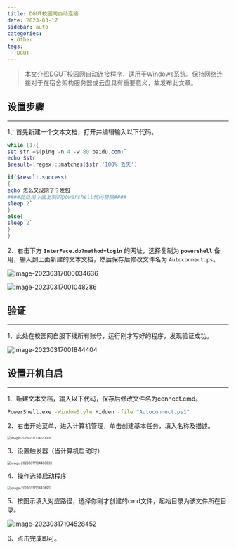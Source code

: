 ```yaml
---
title: DGUT校园网自动连接
date: 2023-03-17
sidebar: auto
categories:
 - Other
tags:
 - DGUT
---
```


> 本文介绍DGUT校园网自动连接程序，适用于Windows系统。保持网络连接对于在宿舍架构服务器或云盘具有重要意义，故发布此文章。

## 设置步骤

----

1、首先新建一个文本文档，打开并编辑输入以下代码。

```powershell
while (1){
set str =$(ping -n 4 -w 80 baidu.com)`
echo $str
$result=[regex]::matches($str,'100% 丢失')

if($result.success)
{
echo 怎么又没网了？发包
####此处用下面复制的powershell代码替换####
sleep 2`
}
else{
sleep 2`
}
}
```



2、右击下方 **`InterFace.do?method=login`** 的网址，选择复制为 **`powershell`** 备用，输入到上面新建的文本文档，然后保存后修改文件名为 `Autoconnect.ps`。

![image-20230317000034636](http://cdn.cookcode.xyz/img/blog/image-20230317000034636.png)

![image-20230317001048286](http://cdn.cookcode.xyz/img/blog/image-20230317001048286.png)

## 验证

---

1、此处在校园网自服下线所有账号，运行刚才写好的程序，发现验证成功。

![image-20230317001844404](http://cdn.cookcode.xyz/img/blog/image-20230317001844404.png)

## 设置开机自启

---

1、新建文本文档，输入以下代码，保存后修改文件名为connect.cmd。

```cmd
PowerShell.exe -WindowStyle Hidden -file "Autoconnect.ps1"
```

2、右击开始菜单，进入计算机管理，单击创建基本任务，填入名称及描述。

<img src="http://cdn.cookcode.xyz/img/blog/image-20230317104120009.png" alt="image-20230317104120009" style="zoom:50%;" />

3、设置触发器（当计算机启动时）

<img src="http://cdn.cookcode.xyz/img/blog/image-20230317104400932.png" alt="image-20230317104400932" style="zoom:50%;" />

4、操作选择启动程序

<img src="http://cdn.cookcode.xyz/img/blog/image-20230317104426912.png" alt="image-20230317104426912" style="zoom:50%;" />

5、按图示填入对应路径，选择你刚才创建的cmd文件，起始目录为该文件所在目录。

![image-20230317104528452](http://cdn.cookcode.xyz/img/blog/image-20230317104528452.png)

6、点击完成即可。





